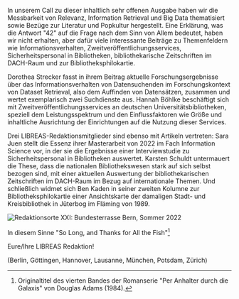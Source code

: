 In unserem Call zu dieser inhaltlich sehr offenen Ausgabe haben wir die
Messbarkeit von Relevanz, Information Retrieval und Big Data
thematisiert sowie Bezüge zur Literatur und Popkultur hergestellt. Eine
Erklärung, was die Antwort "42" auf die Frage nach dem Sinn von Allem
bedeutet, haben wir nicht erhalten, aber dafür viele interessante
Beiträge zu Themenfeldern wie Informationsverhalten,
Zweitveröffentlichungsservices, Sicherheitspersonal in Bibliotheken,
bibliothekarische Zeitschriften im DACH-Raum und zur
Bibliotheksphilokartie.

Dorothea Strecker fasst in ihrem Beitrag aktuelle Forschungsergebnisse
über das Informationsverhalten von Datensuchenden im Forschungskontext
von Dataset Retrieval, also dem Auffinden von Datensätzen, zusammen und
wertet exemplarisch zwei Suchdienste aus. Hannah Böhlke beschäftigt sich
mit Zweitveröffentlichungsservices an deutschen
Universitätsbibliotheken, speziell dem Leistungsspektrum und den
Einflussfaktoren wie Größe und inhaltliche Ausrichtung der Einrichtungen
auf die Nutzung dieser Services.

Drei LIBREAS-Redaktionsmitglieder sind ebenso mit Artikeln vertreten:
Sara Juen stellt die Essenz ihrer Masterarbeit von 2022 im Fach
Information Science vor, in der sie die Ergebnisse einer Interviewstudie
zu Sicherheitspersonal in Bibliotheken auswertet. Karsten Schuldt
untermauert die These, dass die nationalen Bibliothekswesen stark auf
sich selbst bezogen sind, mit einer aktuellen Auswertung der
bibliothekarischen Zeitschriften im DACH-Raum im Bezug auf
internationale Themen. Und schließlich widmet sich Ben Kaden in seiner
zweiten Kolumne zur Bibliotheksphilokartie einer Ansichtskarte der
damaligen Stadt- und Kreisbibliothek in Jüterbog im Fläming von 1989.

![Redaktionsorte XXI: Bundesterrasse Bern, Sommer
2022](img/bern-snacks-feet.jpeg)

In diesem Sinne "So Long, and Thanks for All the Fish"[^1]

Eure/Ihre LIBREAS Redaktion!

(Berlin, Göttingen, Hannover, Lausanne, München, Potsdam, Zürich)

[^1]: Originaltitel des vierten Bandes der Romanserie "Per Anhalter
    durch die Galaxis" von Douglas Adams (1984).
